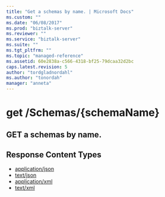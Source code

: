 ```yaml
---
title: "Get a schemas by name. | Microsoft Docs"
ms.custom: ""
ms.date: "06/08/2017"
ms.prod: "biztalk-server"
ms.reviewer: ""
ms.service: "biztalk-server"
ms.suite: ""
ms.tgt_pltfrm: ""
ms.topic: "managed-reference"
ms.assetid: 60e2838a-c566-4318-bf25-79dcaa32d2bc
caps.latest.revision: 5
author: "tordgladnordahl"
ms.author: "tonordah"
manager: "anneta"
---
```

# get  /Schemas/{schemaName}
## GET a schemas by name.

Response Content Types
---

- [application/json](../feature-pack-1/get-a-schemas-by-name-application-json.md)
- [text/json](../feature-pack-1/get-a-schemas-by-name-text-json.md)
- [application/xml](../feature-pack-1/get-a-schemas-by-name-application-xml.md)
- [text/xml](../feature-pack-1/get-a-schemas-by-name-text-xml.md)